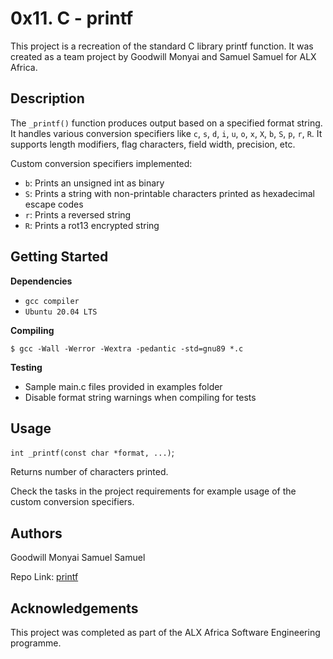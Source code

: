 # 0x11. C - printf

This project is a recreation of the standard C library printf function. It was created as a team project by Goodwill Monyai and Samuel Samuel for ALX Africa.

## Description

The `_printf()` function produces output based on a specified format string. It handles various conversion specifiers like `c`, `s`, `d`, `i`, `u`, `o`, `x`, `X`, `b`, `S`, `p`, `r`, `R`. It supports length modifiers, flag characters, field width, precision, etc.

Custom conversion specifiers implemented:
- `b`: Prints an unsigned int as binary
- `S`: Prints a string with non-printable characters printed as hexadecimal escape codes
- `r`: Prints a reversed string 
- `R`: Prints a rot13 encrypted string

## Getting Started

**Dependencies**
- `gcc compiler`
- `Ubuntu 20.04 LTS`

**Compiling**
```
$ gcc -Wall -Werror -Wextra -pedantic -std=gnu89 *.c
```

**Testing** 
- Sample main.c files provided in examples folder
- Disable format string warnings when compiling for tests

## Usage

`int _printf(const char *format, ...)`;

Returns number of characters printed.

Check the tasks in the project requirements for example usage of the custom conversion specifiers.

## Authors
Goodwill Monyai
Samuel Samuel

Repo Link: [printf](https://github.com/Twogiiz/printf)

## Acknowledgements

This project was completed as part of the ALX Africa Software Engineering programme.
